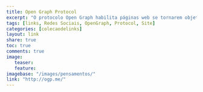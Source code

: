 ```yaml
---
title: Open Graph Protocol
excerpt: "O protocolo Open Graph habilita páginas web se tornarem objetos ricos em informações para composição de grafos sociais, é usada pelo faceboo e outros redes para permitir que a página tenha a mesma funcionalidade que qualquer outro objeto de Grafos sociais."
tags: [links, Redes Sociais, OpenGraph, Protocol, Site]
categories: [colecaodelinks]
layout: link
share: true
toc: true
comments: true
image:
   teaser:  
   feature:  
imagebase: "/images/pensamentos/"
link: "http://ogp.me/"
---
```

